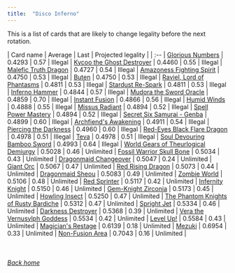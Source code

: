```yaml
---
title:  "Disco Inferno"
---
```


This is a list of cards that are likely to change legality before the next rotation.

| Card name | Average | Last | Projected legality |
| :-- |
[Glorious Numbers](https://db.ygoprodeck.com/card/?search=Glorious%20Numbers) | 0.4293 | 0.57 | Illegal |
[Kycoo the Ghost Destroyer](https://db.ygoprodeck.com/card/?search=Kycoo%20the%20Ghost%20Destroyer) | 0.4460 | 0.55 | Illegal |
[Malefic Truth Dragon](https://db.ygoprodeck.com/card/?search=Malefic%20Truth%20Dragon) | 0.4727 | 0.54 | Illegal |
[Amazoness Fighting Spirit](https://db.ygoprodeck.com/card/?search=Amazoness%20Fighting%20Spirit) | 0.4750 | 0.53 | Illegal |
[Buten](https://db.ygoprodeck.com/card/?search=Buten) | 0.4750 | 0.53 | Illegal |
[Raviel, Lord of Phantasms](https://db.ygoprodeck.com/card/?search=Raviel,%20Lord%20of%20Phantasms) | 0.4811 | 0.53 | Illegal |
[Stardust Re-Spark](https://db.ygoprodeck.com/card/?search=Stardust%20Re-Spark) | 0.4811 | 0.53 | Illegal |
[Inferno Hammer](https://db.ygoprodeck.com/card/?search=Inferno%20Hammer) | 0.4844 | 0.57 | Illegal |
[Mudora the Sword Oracle](https://db.ygoprodeck.com/card/?search=Mudora%20the%20Sword%20Oracle) | 0.4859 | 0.70 | Illegal |
[Instant Fusion](https://db.ygoprodeck.com/card/?search=Instant%20Fusion) | 0.4866 | 0.56 | Illegal |
[Humid Winds](https://db.ygoprodeck.com/card/?search=Humid%20Winds) | 0.4888 | 0.55 | Illegal |
[Missus Radiant](https://db.ygoprodeck.com/card/?search=Missus%20Radiant) | 0.4894 | 0.52 | Illegal |
[Spell Power Mastery](https://db.ygoprodeck.com/card/?search=Spell%20Power%20Mastery) | 0.4894 | 0.52 | Illegal |
[Secret Six Samurai - Genba](https://db.ygoprodeck.com/card/?search=Secret%20Six%20Samurai%20-%20Genba) | 0.4899 | 0.60 | Illegal |
[Archfiend's Awakening](https://db.ygoprodeck.com/card/?search=Archfiend's%20Awakening) | 0.4911 | 0.54 | Illegal |
[Piercing the Darkness](https://db.ygoprodeck.com/card/?search=Piercing%20the%20Darkness) | 0.4960 | 0.60 | Illegal |
[Red-Eyes Black Flare Dragon](https://db.ygoprodeck.com/card/?search=Red-Eyes%20Black%20Flare%20Dragon) | 0.4978 | 0.51 | Illegal |
[Teva](https://db.ygoprodeck.com/card/?search=Teva) | 0.4978 | 0.51 | Illegal |
[Soul Devouring Bamboo Sword](https://db.ygoprodeck.com/card/?search=Soul%20Devouring%20Bamboo%20Sword) | 0.4993 | 0.64 | Illegal |
[World Gears of Theurlogical Demiurgy](https://db.ygoprodeck.com/card/?search=World%20Gears%20of%20Theurlogical%20Demiurgy) | 0.5028 | 0.46 | Unlimited |
[Fossil Warrior Skull Bone](https://db.ygoprodeck.com/card/?search=Fossil%20Warrior%20Skull%20Bone) | 0.5034 | 0.43 | Unlimited |
[Dragonmaid Changeover](https://db.ygoprodeck.com/card/?search=Dragonmaid%20Changeover) | 0.5047 | 0.24 | Unlimited |
[Giant Orc](https://db.ygoprodeck.com/card/?search=Giant%20Orc) | 0.5067 | 0.47 | Unlimited |
[Red Rising Dragon](https://db.ygoprodeck.com/card/?search=Red%20Rising%20Dragon) | 0.5073 | 0.44 | Unlimited |
[Dragonmaid Sheou](https://db.ygoprodeck.com/card/?search=Dragonmaid%20Sheou) | 0.5083 | 0.49 | Unlimited |
[Zombie World](https://db.ygoprodeck.com/card/?search=Zombie%20World) | 0.5106 | 0.48 | Unlimited |
[Red Sprinter](https://db.ygoprodeck.com/card/?search=Red%20Sprinter) | 0.5117 | 0.42 | Unlimited |
[Infernity Knight](https://db.ygoprodeck.com/card/?search=Infernity%20Knight) | 0.5150 | 0.46 | Unlimited |
[Gem-Knight Zirconia](https://db.ygoprodeck.com/card/?search=Gem-Knight%20Zirconia) | 0.5173 | 0.45 | Unlimited |
[Howling Insect](https://db.ygoprodeck.com/card/?search=Howling%20Insect) | 0.5250 | 0.47 | Unlimited |
[The Phantom Knights of Rusty Bardiche](https://db.ygoprodeck.com/card/?search=The%20Phantom%20Knights%20of%20Rusty%20Bardiche) | 0.5312 | 0.47 | Unlimited |
[Spright Jet](https://db.ygoprodeck.com/card/?search=Spright%20Jet) | 0.5334 | 0.46 | Unlimited |
[Darkness Destroyer](https://db.ygoprodeck.com/card/?search=Darkness%20Destroyer) | 0.5368 | 0.39 | Unlimited |
[Vera the Vernusylph Goddess](https://db.ygoprodeck.com/card/?search=Vera%20the%20Vernusylph%20Goddess) | 0.5534 | 0.42 | Unlimited |
[Level Up!](https://db.ygoprodeck.com/card/?search=Level%20Up!) | 0.5584 | 0.43 | Unlimited |
[Magician's Restage](https://db.ygoprodeck.com/card/?search=Magician's%20Restage) | 0.6139 | 0.18 | Unlimited |
[Mezuki](https://db.ygoprodeck.com/card/?search=Mezuki) | 0.6954 | 0.33 | Unlimited |
[Non-Fusion Area](https://db.ygoprodeck.com/card/?search=Non-Fusion%20Area) | 0.7043 | 0.16 | Unlimited |

<br>

###### [Back home](index)